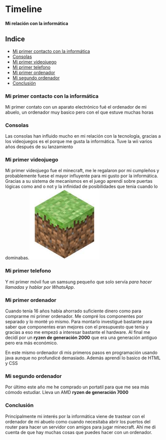# Timeline
#### Mi relación con la informática

## Indice
* [Mi primer contacto con la informática](#mi-primer-contacto-con-la-informática)
* [Consolas](#consolas)
* [Mi primer videojuego](#mi-primer-videojuego)
* [Mi primer telefono](#mi-primer-telefono)
* [Mi primer ordenador](#mi-primer-telefono)
* [Mi segundo ordenador](#mi-segundo-ordenador)
* [Conclusión](#conclusión)


### Mi primer contacto con la informática
Mi primer contato con un aparato electrónico fué el ordenador de mi abuelo, un ordenador muy basico pero con el que estuve muchas horas

### Consolas
Las consolas han influido mucho en mi relación con la tecnología, gracias a los videojuegos es el porque me gusta la informática.
Tuve la wii varios años después de su lanzamiento

### Mi primer videojuego
Mi primer videojuego fue el minecraft, me le regalaron por mi cumpleños y probablemente fuese el mayor influyente para mi gusto por la informática. Gracias a su sistema de mecanismos en el juego aprendí sobre puertas lógicas como and o not y la infinidad de posibilidades que tenia cuando lo dominabas.![minecraft](minecraft.jpg)

### Mi primer telefono
Y mi primer móvil fue un samsung pequeño que solo servía *para hacer llamadas y hablar por WhatsApp*.

### Mi primer ordenador
Cuando tenía 16 años había ahorrado suficiente dinero como para comprarme mi primer ordenador. Me compré los componentes por separado y lo monté yo mismo.
Para montarlo investigué bastante para saber que componentes eran mejores con el presupuesto que tenía y gracias a eso me empezó a interesar bastante el hardware.
Al final me decidí por un **ryzen de generación 2000** que era una generación antiguo pero era más económico.

En este mismo ordenador di mis primeros pasos en programación usando java aunque no profundicé demasiado. Además aprendí lo basico de HTML y CSS

### Mi segundo ordenador
Por último este año me he comprado un portatil para que me sea más cómodo estudiar. Lleva un AMD **ryzen de generación 7000**

### Conclusión
Principalmente mi interés por la informática viene de trastear con el ordenador de mi abuelo como cuando necesitaba abrir los puertos del router para hacer un servidor con amigos para jugar minecraft. Ahí me di cuenta de que hay muchas cosas que puedes hacer con un ordenador.


